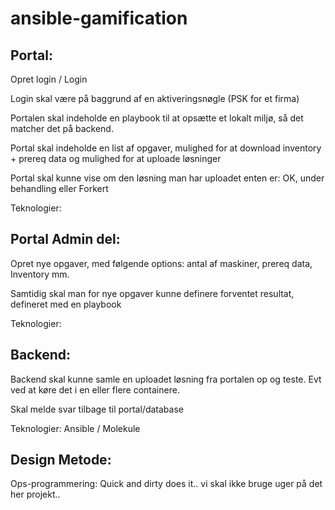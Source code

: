 # ansible-gamification

## Portal:

Opret login / Login

Login skal være på baggrund af en aktiveringsnøgle (PSK for et firma)

Portalen skal indeholde en playbook til at opsætte et lokalt miljø, så det matcher det på backend.

Portal skal indeholde en list af opgaver, mulighed for at download inventory + prereq data og mulighed for at uploade løsninger

Portal skal kunne vise om den løsning man har uploadet enten er: OK, under behandling eller Forkert

Teknologier:


## Portal Admin del:

Opret nye opgaver, med følgende options: antal af maskiner, prereq data, Inventory mm.

Samtidig skal man for nye opgaver kunne definere forventet resultat, defineret med en playbook

Teknologier:


## Backend:

Backend skal kunne samle en uploadet løsning fra portalen op og teste. Evt ved at køre det i en eller flere containere.

Skal melde svar tilbage til portal/database

Teknologier: Ansible / Molekule

## Design Metode:

Ops-programmering: Quick and dirty does it.. vi skal ikke bruge uger på det her projekt..

